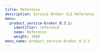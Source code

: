 ```yaml
---
title: Reference
description: Service Broker CLI Reference
menu:
  product_service-broker_0.3.1:
    identifier: reference
    name: Reference
    weight: 1000
menu_name: product_service-broker_0.3.1
---
```


